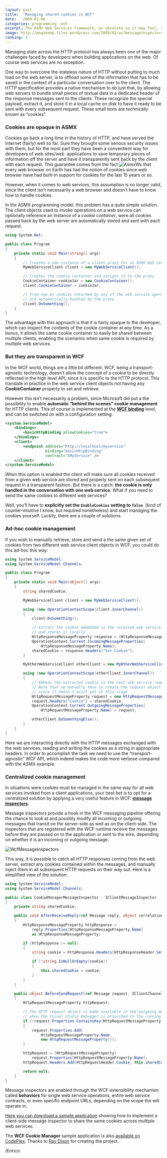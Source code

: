 ```yaml
---
layout: post
title:  "Managing shared cookies in WCF"
date:   2009-02-06
categories: programming .net
excerpt: The ASMX Web Services framework, as obsolete as it may feel, still supports HTTP cookies in the exact same way as you would normally expect. WCF, on the other hand, broke that tradition in the name of a higher level API. This article explains how the two programming models handle cookies and suggests a solution to the problem of sharing a common cookie across multiple Web Service requests.
image: http://megakemp.files.wordpress.com/2009/02/wcfmessageinspectors.png
ranking: 3
---
```


Managing state across the HTTP protocol has always been one of the major challenges faced by developers when building applications on the web. Of course web services are no exception.

One way to overcome the stateless nature of HTTP without putting to much load on the web server, is to offload some of the information that has to be saved in the context of a particular conversation over to the client. The HTTP specification provides a native mechanism to do just that, by allowing web servers to bundle small pieces of textual data in a dedicated header of the response messages sent to the clients. These recognize the special payload, extract it, and store it in a local cache on disk to have it ready to be sent with every subsequent request. These small texts are technically known as “cookies”.

### Cookies are opaque in ASMX

Cookies go back a long time in the history of HTTP, and have served the Internet (fairly) well so far. Sure they brought some serious security issues with them, but for the most part they have been a conventient way for developers of web sites/web  applications to save temporary pieces of information off the server and have it transparently sent back by the client with each request.
This guarantee comes from the fact <img alt="AsmxWs" src="http://megakemp.files.wordpress.com/2009/02/asmxws-thumb.jpg?w=80&h=93" class="article" /> that every web browser on Earth has had the notion of cookies since web browser have had built-in support for cookies for the last 15 years or so.    

However, when it comes to web services, this assumption is no longer valid, since the client isn’t necessarily a web browser and doesn’t have to know how to handle cookies.

In the ASMX programming model, this problem has a quite simple solution. The client objects used to invoke operations on a web service can optionally reference an instance of a *cookie container*, were all cookies passed back by the web server are automatically stored and sent with each request.

```csharp
using System.Net;

public class Program
{
    private static void Main(string[] args)
    {
        // Creates a new instance of a client proxy for an ASMX Web service
        MyWebServiceClient client = new MyWebServiceClient();

        // Creates the cookie container and assigns it to the proxy
        CookieContainer cookieJar = new CookieContainer();
        client.CookieContainer = cookieJar;

        // From now on cookies returned by any of the web service operations
        // are automatically handled by the proxy
        client.DoSomething();
    }
}
```

The advantage with this approach is that it is fairly opaque to the developer, which can inspect the contents of the cookie container at any time. As a bonus, it allows the same cookie container to easily be shared between multiple clients, enabling the scenarios when same cookie is required by multiple web services.

### But they are transparent in WCF

In the WCF world, things are a little bit different. WCF, being a transport-agnostic technology, doesn’t allow the concept of a cookie to be directly reflected in the high level API, since it is specific to the HTTP protocol. This translate in practice in the web service client objects not having any **CookieContainer** property to set and retrieve.

However this isn’t necessarily a problem, since Microsoft did put a the possibility to enable **automatic “behind the scenes” cookie management** for HTTP clients. This of course is implemented at the **[WCF binding][2]** level, and can be switched on with a configuration setting:

```xml
<system.ServiceModel>
    <bindings>
        <basicHttpBinding allowCookies="true">
    </bindings>
    <client>
        <endpoint address="http://localhost/myservice"
                  binding="basicHttpBinding"
                  contract="IMyService" />
    </client>
</system.ServiceModel>
```

When this option is enabled the client will make sure all cookies received from a given web service are stored and properly sent on each subsequent request in a transparent fashion. But there is a catch: **the cookie is only handled in the conversation with one web service**. What if you need to send the same cookies to different web services?

Well, you’ll have to **explicitly set the `EnableCookies` setting to `false`**  (kind of counter-intuitive I know, but required nonetheless) and start managing the cookies yourself. Luckily, there are a couple of solutions.

### Ad-hoc cookie management

If you wish to manually retrieve, store and send a the same given set of cookies from two different web service client objects in WCF, you could do this ad-hoc this way:

```csharp
using System.ServiceModel;
using System.ServiceModel.Channels;

public class Program
{
    private static void Main(object[] args)
    {
        string sharedCookie;

        MyWebServiceClient client = new MyWebServiceClient();

        using (new OperationContextScope(client.InnerChannel))
        {
            client.DoSomething();

            // Extract the cookie embedded in the received web service response
            // and stores it locally
            HttpResponseMessageProperty response = (HttpResponseMessageProperty)
            OperationContext.Current.IncomingMessageProperties[
                HttpResponseMessageProperty.Name];
            sharedCookie = response.Headers["Set-Cookie"];
        }

        MyOtherWebServiceClient otherClient = new MyOtherWebServiceClient();

        using (new OperationContextScope(otherClient.InnerChannel))
        {
            // Embeds the extracted cookie in the next web service request
            // Note that we manually have to create the request object since
            // since it doesn't exist yet at this stage
            HttpRequestMessageProperty request = new HttpRequestMessageProperty();
            request.Headers["Cookie"] = sharedCookie;
            OperationContext.Current.OutgoingMessageProperties[
                HttpRequestMessageProperty.Name] = request;

            otherClient.DoSomethingElse();
        }
    }
}
```

Here we are interacting directly with the HTTP messages exchanged with the web services, reading and writing the cookies as a string in appropriate headers. In order to accomplish the task we need to use the “transport-agnostic” WCF API, which indeed makes the code more verbose compared with the ASMX example.

### Centralized cookie management

In situations were cookies must be managed in the same way for all web services invoked from a client applications, your best bet is to opt for a centralized solution by applying a very useful feature in WCF: **[message inspectors][3]**.

Message inspectors provide a hook in the WCF messaging pipeline offering the chance to look at and possibly modify all incoming or outgoing messages that transit on the server-side as well as on the client-side. The inspectors that are registered with the WCF runtime receive the messages before they are passed on to the application or sent to the wire, depending on whether it is an incoming or outgoing message.

<img alt="WcfMessageInspectors" src="http://megakemp.files.wordpress.com/2009/02/wcfmessageinspectors.png?w=500&h=88" class="screenshot-noshadow" />

This way, it is possible to catch all HTTP responses coming from the web server, extract any cookies contained within the messages, and manually inject them in all subsequent HTTP requests on their way out. Here is a simplified view of the solution:

```csharp
using System.ServiceModel;
using System.ServiceModel.Channels;

public class CookieManagerMessageInspector : IClientMessageInspector
{
    private string sharedCookie;

    public void AfterReceiveReply(ref Message reply, object correlationState)
    {
        HttpResponseMessageProperty httpResponse =
            reply.Properties[HttpResponseMessageProperty.Name]
            as HttpResponseMessageProperty;

        if (httpResponse != null)
        {
            string cookie = httpResponse.Headers[HttpResponseHeader.SetCookie];

            if (!string.IsNullOrEmpty(cookie))
            {
                this.sharedCookie = cookie;
            }
        }
    }

    public object BeforeSendRequest(ref Message request, IClientChannel channel)
    {
        HttpRequestMessageProperty httpRequest;

        // The HTTP request object is made available in the outgoing message only
        // when the Visual Studio Debugger is attacched to the running process
        if (!request.Properties.ContainsKey(HttpRequestMessageProperty.Name))
        {
            request.Properties.Add(
                HttpRequestMessageProperty.Name,
                new HttpRequestMessageProperty());
        }

        httpRequest = (HttpRequestMessageProperty)
            request.Properties[HttpRequestMessageProperty.Name];
        httpRequest.Headers.Add(HttpRequestHeader.Cookie, this.sharedCookie);

        return null;
    }
}
```

Message inspectors are enabled through the WCF extensibility mechanism called **behaviors** for single web service operations, entire web service contracts, or even specific endpoint URLs, depending on the scope the will operate in.

[Here you can download a sample application][5] showing how to implement a client-side message inspector to share the same cookies across multiple web services.

<div class="note downloads">
<p>
The <strong>WCF Cookie Manager</strong> sample application is also <a href="http://wcfcookiemanager.codeplex.com">available on CodePlex</a>. Thanks to <a href="https://twitter.com/rayd/status/371328033975570432">Ray Dixon</a> for creating the project.
</p>
</div>

/Enrico

[2]: http://msdn.microsoft.com/en-us/library/ms733027.aspx
[3]: http://msdn.microsoft.com/en-us/library/aa717047.aspx
[5]: http://code.msdn.microsoft.com/wcfcookiemanager/Release/ProjectReleases.aspx?ReleaseId=2240
